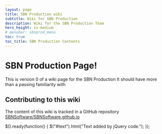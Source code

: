```yaml
---
layout: page
title: SBN Production wiki
subtitle: Wiki for SBN Production
description: Wiki for the SBN Production Team
hero_height: is-medium
# menubar: sbnprod_menu
toc: true
toc_title: SBN Production Contents
---
```




SBN Production Page!
==========================================

This is version 0 of a wiki page for the SBN Production
It should have more than a passing familiarity with 



Contributing to this wiki
--------------------------

The content of this wiki is tracked in a GitHub repository [SBNSoftware/SBNSoftware.github.io](https://github.com/SBNSoftware/SBNSoftware.github.io)

<script src="https://code.jquery.com/jquery-3.2.1.min.js"></script>
<script src="/demo.js"></script>
 
<div id="text"></div>

$().ready(function() {
   $("#text").html("Text added by jQuery code.");
});

